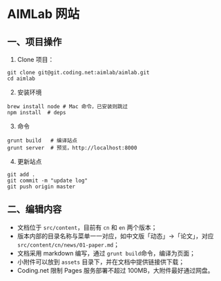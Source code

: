 # AIMLab 网站

## 一、项目操作

1. Clone 项目：

```
git clone git@git.coding.net:aimlab/aimlab.git
cd aimlab
```

2. 安装环境

```
brew install node # Mac 命令，已安装则跳过
npm install  # deps
```

3. 命令
```
grunt build   # 编译站点
grunt server  # 预览，http://localhost:8000
```

4. 更新站点
```
git add .
git commit -m "update log"
git push origin master
```

## 二、编辑内容

* 文档位于 `src/content`，目前有 `cn` 和 `en` 两个版本；
* 版本内部的目录名称与菜单一一对应，如中文版「动态」->「论文」，对应 `src/content/cn/news/01-paper.md`；
* 文档采用 markdown 编写，通过 `grunt build`命令，编译为页面；
* 小附件可以放到 `assets` 目录下，并在文档中提供链接供下载；
* Coding.net 限制 Pages 服务部署不超过 100MB，大附件最好通过网盘。



